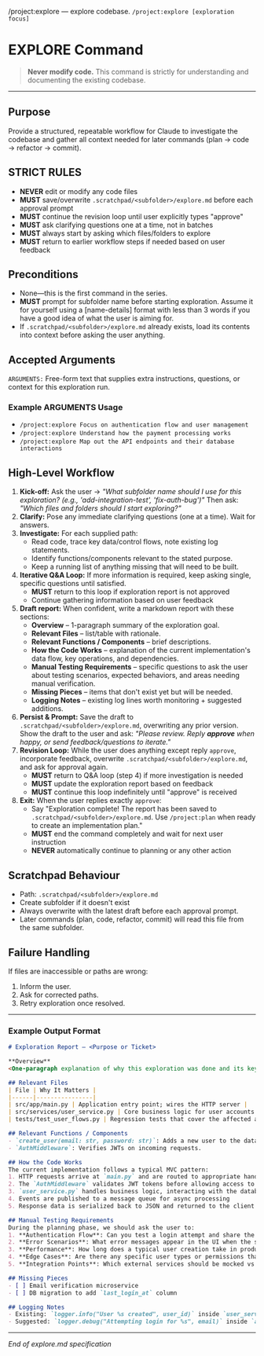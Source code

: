 /project:explore — explore codebase. `/project:explore [exploration focus]`

# EXPLORE Command

> **Never modify code.** This command is strictly for understanding and documenting the existing codebase.

---

## Purpose

Provide a structured, repeatable workflow for Claude to investigate the codebase and gather all context needed for later commands (plan → code → refactor → commit).

## STRICT RULES
- **NEVER** edit or modify any code files
- **MUST** save/overwrite `.scratchpad/<subfolder>/explore.md` before each approval prompt
- **MUST** continue the revision loop until user explicitly types "approve"
- **MUST** ask clarifying questions one at a time, not in batches
- **MUST** always start by asking which files/folders to explore
- **MUST** return to earlier workflow steps if needed based on user feedback

## Preconditions

* None—this is the first command in the series.
* **MUST** prompt for subfolder name before starting exploration. Assume it for yourself using a [name-details] format with less than 3 words if you have a good idea of what the user is aiming for.
* If `.scratchpad/<subfolder>/explore.md` already exists, load its contents into context before asking the user anything.

## Accepted Arguments

`ARGUMENTS:` Free-form text that supplies extra instructions, questions, or context for this exploration run.

### Example ARGUMENTS Usage
- `/project:explore Focus on authentication flow and user management`
- `/project:explore Understand how the payment processing works`
- `/project:explore Map out the API endpoints and their database interactions`

## High-Level Workflow

1. **Kick-off:** Ask the user →
   *"What subfolder name should I use for this exploration? (e.g., 'add-integration-test', 'fix-auth-bug')"*
   Then ask: *"Which files and folders should I start exploring?"*
2. **Clarify:** Pose any immediate clarifying questions (one at a time). Wait for answers.
3. **Investigate:** For each supplied path:
   * Read code, trace key data/control flows, note existing log statements.
   * Identify functions/components relevant to the stated purpose.
   * Keep a running list of anything missing that will need to be built.
4. **Iterative Q&A Loop:** If more information is required, keep asking single, specific questions until satisfied.
   - **MUST** return to this loop if exploration report is not approved
   - Continue gathering information based on user feedback
5. **Draft report:** When confident, write a markdown report with these sections:
   * **Overview** – 1-paragraph summary of the exploration goal.
   * **Relevant Files** – list/table with rationale.
   * **Relevant Functions / Components** – brief descriptions.
   * **How the Code Works** – explanation of the current implementation's data flow, key operations, and dependencies.
   * **Manual Testing Requirements** – specific questions to ask the user about testing scenarios, expected behaviors, and areas needing manual verification.
   * **Missing Pieces** – items that don't exist yet but will be needed.
   * **Logging Notes** – existing log lines worth monitoring + suggested additions.
6. **Persist & Prompt:** Save the draft to `.scratchpad/<subfolder>/explore.md`, overwriting any prior version. Show the draft to the user and ask:
   *"Please review. Reply **approve** when happy, or send feedback/questions to iterate."*
7. **Revision Loop:** While the user does anything except reply `approve`, incorporate feedback, overwrite `.scratchpad/<subfolder>/explore.md`, and ask for approval again.
   - **MUST** return to Q&A loop (step 4) if more investigation is needed
   - **MUST** update the exploration report based on feedback
   - **MUST** continue this loop indefinitely until "approve" is received
8. **Exit:** When the user replies exactly `approve`:
   - Say "Exploration complete! The report has been saved to `.scratchpad/<subfolder>/explore.md`. Use `/project:plan` when ready to create an implementation plan."
   - **MUST** end the command completely and wait for next user instruction
   - **NEVER** automatically continue to planning or any other action

## Scratchpad Behaviour

* Path: `.scratchpad/<subfolder>/explore.md`
* Create subfolder if it doesn't exist
* Always overwrite with the latest draft before each approval prompt.
* Later commands (plan, code, refactor, commit) will read this file from the same subfolder.

## Failure Handling

If files are inaccessible or paths are wrong:

1. Inform the user.
2. Ask for corrected paths.
3. Retry exploration once resolved.

---

### Example Output Format

```markdown
# Exploration Report – <Purpose or Ticket>

**Overview**  
<One-paragraph explanation of why this exploration was done and its key findings.>

## Relevant Files
| File | Why It Matters |
|------|----------------|
| src/app/main.py | Application entry point; wires the HTTP server |
| src/services/user_service.py | Core business logic for user accounts |
| tests/test_user_flows.py | Regression tests that cover the affected areas |

## Relevant Functions / Components
- `create_user(email: str, password: str)`: Adds a new user to the database and publishes a `USER_CREATED` event.
- `AuthMiddleware`: Verifies JWTs on incoming requests.

## How the Code Works
The current implementation follows a typical MVC pattern:
1. HTTP requests arrive at `main.py` and are routed to appropriate handlers
2. The `AuthMiddleware` validates JWT tokens before allowing access to protected endpoints
3. `user_service.py` handles business logic, interacting with the database through SQLAlchemy models
4. Events are published to a message queue for async processing
5. Response data is serialized back to JSON and returned to the client

## Manual Testing Requirements
During the planning phase, we should ask the user to:
1. **Authentication Flow**: Can you test a login attempt and share the logs? What happens when invalid credentials are provided?
2. **Error Scenarios**: What error messages appear in the UI when the service is down?
3. **Performance**: How long does a typical user creation take in production?
4. **Edge Cases**: Are there any specific user types or permissions that behave differently?
5. **Integration Points**: Which external services should be mocked vs tested against real endpoints?

## Missing Pieces
- [ ] Email verification microservice
- [ ] DB migration to add `last_login_at` column

## Logging Notes
- Existing: `logger.info("User %s created", user_id)` inside `user_service.py`
- Suggested: `logger.debug("Attempting login for %s", email)` inside `auth.py`
```

---

*End of explore.md specification*